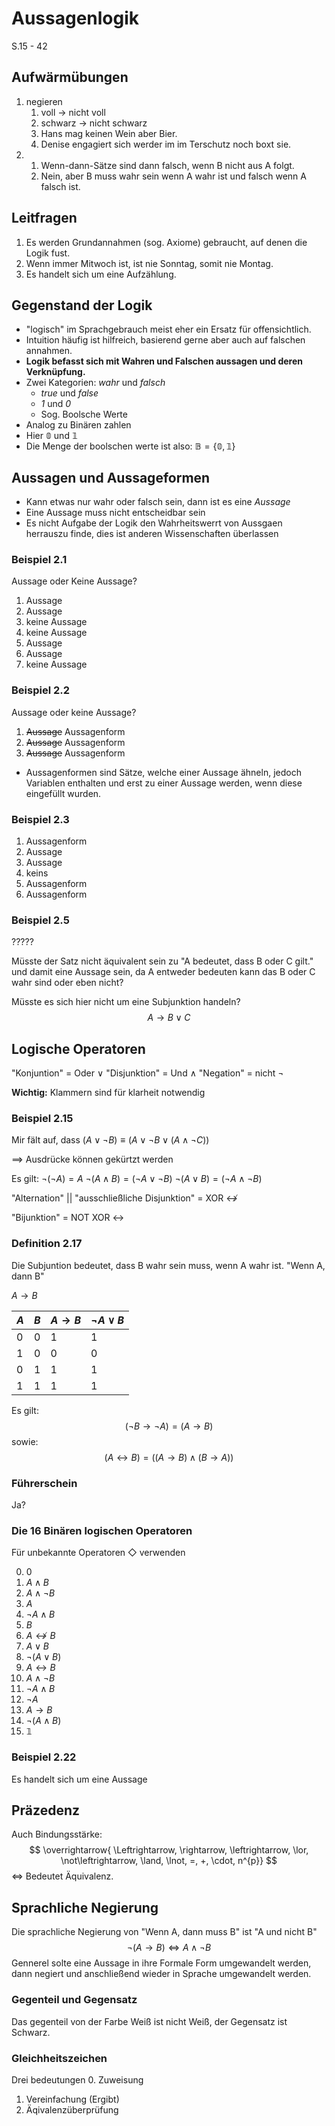 # Aussagenlogik
S.15 - 42
## Aufwärmübungen
1. negieren
    1. voll -> nicht voll
    2. schwarz -> nicht schwarz
    3. Hans mag keinen Wein aber Bier.
    4. Denise engagiert sich werder im im Terschutz noch boxt sie.
2. 
    1. Wenn-dann-Sätze sind dann falsch, wenn B nicht aus A folgt.
    2. Nein, aber B muss wahr sein wenn A wahr ist und falsch wenn A falsch ist.
## Leitfragen
1. Es werden Grundannahmen (sog. Axiome) gebraucht, auf denen die Logik fust.
2. Wenn immer Mitwoch ist, ist nie Sonntag, somit nie Montag.
3. Es handelt sich um eine Aufzählung.
## Gegenstand der Logik
* "logisch" im Sprachgebrauch meist eher ein Ersatz für offensichtlich.
* Intuition häufig ist hilfreich, basierend gerne aber auch auf falschen annahmen.
* **Logik befasst sich mit Wahren und Falschen aussagen und deren Verknüpfung.**
* Zwei Kategorien: *wahr* und *falsch*
    * *true* und *false*
    * *1* und *0*
    * Sog. Boolsche Werte
* Analog zu Binären zahlen
* Hier $\mathbb{0}$ und $\mathbb{1}$
* Die Menge der boolschen werte ist also: $\mathbb{B} = \{ \mathbb{0}, \mathbb{1} \}$

## Aussagen und Aussageformen
* Kann etwas nur wahr oder falsch sein, dann ist es eine *Aussage*
* Eine Aussage muss nicht entscheidbar sein
* Es nicht Aufgabe der Logik den Wahrheitswerrt von Aussgaen herrauszu finde, dies ist anderen Wissenschaften überlassen

### Beispiel 2.1
Aussage oder Keine Aussage?
1. Aussage
2. Aussage
3. keine Aussage
4. keine Aussage
5. Aussage
6. Aussage
7. keine Aussage
### Beispiel 2.2
Aussage oder keine Aussage?
1. ~~Aussage~~ Aussagenform
2. ~~Aussage~~ Aussagenform
3. ~~Aussage~~ Aussagenform

* Aussagenformen sind Sätze, welche einer Aussage ähneln, jedoch Variablen enthalten und erst zu einer Aussage werden, wenn diese eingefüllt wurden.

### Beispiel 2.3
1. Aussagenform
2. Aussage 
3. Aussage
4. keins
5. Aussagenform
6. Aussagenform

### Beispiel 2.5
?????

Müsste der Satz nicht äquivalent sein zu "A bedeutet, dass B oder C gilt." und damit eine Aussage sein, da A entweder bedeuten kann das B oder C wahr sind oder eben nicht?

Müsste es sich hier nicht um eine Subjunktion handeln?
$$
A \rightarrow B \lor C
$$

## Logische Operatoren

"Konjuntion" = Oder $\lor$
"Disjunktion" = Und $\land$ 
"Negation" = nicht $\lnot$

**Wichtig:** Klammern sind für klarheit notwendig

### Beispiel 2.15
Mir fält auf, dass $(A \lor \lnot B) \equiv (A \lor \lnot B \lor (A \land \lnot C))$

$\implies$ Ausdrücke können gekürtzt werden

Es gilt:
$\lnot (\lnot A) = A$
$\lnot (A \land B) = (\lnot A \lor \lnot B)$
$\lnot (A \lor B) = (\lnot A \land \lnot B)$

"Alternation" || "ausschließliche Disjunktion" = XOR $\not\leftrightarrow$

"Bijunktion" = NOT XOR $\leftrightarrow$

### Definition 2.17
Die Subjuntion bedeutet, dass B wahr sein muss, wenn A wahr ist. "Wenn A, dann B" 

$A \rightarrow B$ 

| $A$ | $B$ | $A \rightarrow B$ | $\lnot A \lor B$ |
| --- | --- | ----------------- | ---------------- |
| 0   | 0   | 1                 | 1                |
| 1   | 0   | 0                 | 0                |
| 0   | 1   | 1                 | 1                |
| 1   | 1   | 1                 | 1                |
Es gilt:
$$
(\lnot B \rightarrow \lnot A) = (A \rightarrow B)
$$
sowie:
$$
(A \leftrightarrow B) = ((A \rightarrow B) \land (B \rightarrow A))
$$

### Führerschein
Ja?

### Die 16 Binären logischen Operatoren
Für unbekannte Operatoren $\Diamond$ verwenden

0. $0$
1. $A \land B$
2. $A \land \lnot B$
3. $A$
4. $\lnot A \land B$
5. $B$
6. $A \not\leftrightarrow B$
7. $A \lor B$
8. $\lnot (A \lor B)$
9. $A \leftrightarrow B$
10. $A \land \lnot B$
11. $\lnot A \land B$
12. $\lnot A$
13. $A \rightarrow B$
14. $\lnot (A \land B)$ 
15. $\mathbb{1}$ 


### Beispiel 2.22
Es handelt sich um eine Aussage

## Präzedenz 
Auch Bindungsstärke:
$$
\overrightarrow{
\Leftrightarrow,
\rightarrow, 
\leftrightarrow,
\lor, 
\not\leftrightarrow,
\land,
\lnot,
=,
+,
\cdot,
n^{p}}
$$
$\Leftrightarrow$ Bedeutet Äquivalenz.

## Sprachliche Negierung
Die sprachliche Negierung von "Wenn A, dann muss B" ist "A und nicht B"
$$
\lnot (A \rightarrow B) \Leftrightarrow A \land \lnot B
$$
Gennerel solte eine Aussage in ihre Formale Form umgewandelt werden, dann negiert und anschließend wieder in Sprache umgewandelt werden.

### Gegenteil und Gegensatz
Das gegenteil von der Farbe Weiß ist nicht Weiß, der Gegensatz ist Schwarz.

### Gleichheitszeichen
Drei bedeutungen
0. Zuweisung
1. Vereinfachung (Ergibt)
2. Äqivalenzüberprüfung

